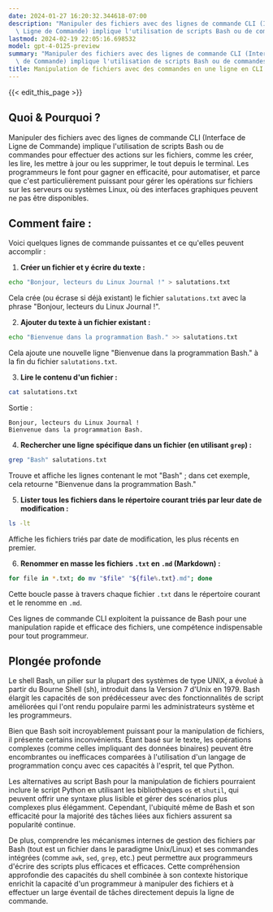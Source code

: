 ```yaml
---
date: 2024-01-27 16:20:32.344618-07:00
description: "Manipuler des fichiers avec des lignes de commande CLI (Interface de\
  \ Ligne de Commande) implique l'utilisation de scripts Bash ou de commandes pour\u2026"
lastmod: 2024-02-19 22:05:16.698532
model: gpt-4-0125-preview
summary: "Manipuler des fichiers avec des lignes de commande CLI (Interface de Ligne\
  \ de Commande) implique l'utilisation de scripts Bash ou de commandes pour\u2026"
title: Manipulation de fichiers avec des commandes en une ligne en CLI
---
```


{{< edit_this_page >}}

## Quoi & Pourquoi ?

Manipuler des fichiers avec des lignes de commande CLI (Interface de Ligne de Commande) implique l'utilisation de scripts Bash ou de commandes pour effectuer des actions sur les fichiers, comme les créer, les lire, les mettre à jour ou les supprimer, le tout depuis le terminal. Les programmeurs le font pour gagner en efficacité, pour automatiser, et parce que c'est particulièrement puissant pour gérer les opérations sur fichiers sur les serveurs ou systèmes Linux, où des interfaces graphiques peuvent ne pas être disponibles.

## Comment faire :

Voici quelques lignes de commande puissantes et ce qu'elles peuvent accomplir :

1. **Créer un fichier et y écrire du texte :**
```Bash
echo "Bonjour, lecteurs du Linux Journal !" > salutations.txt
```
Cela crée (ou écrase si déjà existant) le fichier `salutations.txt` avec la phrase "Bonjour, lecteurs du Linux Journal !".

2. **Ajouter du texte à un fichier existant :** 
```Bash
echo "Bienvenue dans la programmation Bash." >> salutations.txt
```
Cela ajoute une nouvelle ligne "Bienvenue dans la programmation Bash." à la fin du fichier `salutations.txt`.

3. **Lire le contenu d'un fichier :**
```Bash
cat salutations.txt
```
Sortie :
```
Bonjour, lecteurs du Linux Journal !
Bienvenue dans la programmation Bash.
```

4. **Rechercher une ligne spécifique dans un fichier (en utilisant `grep`) :**
```Bash
grep "Bash" salutations.txt
```
Trouve et affiche les lignes contenant le mot "Bash" ; dans cet exemple, cela retourne "Bienvenue dans la programmation Bash."

5. **Lister tous les fichiers dans le répertoire courant triés par leur date de modification :**
```Bash
ls -lt
```
Affiche les fichiers triés par date de modification, les plus récents en premier.

6. **Renommer en masse les fichiers `.txt` en `.md` (Markdown) :**
```Bash
for file in *.txt; do mv "$file" "${file%.txt}.md"; done
```
Cette boucle passe à travers chaque fichier `.txt` dans le répertoire courant et le renomme en `.md`.

Ces lignes de commande CLI exploitent la puissance de Bash pour une manipulation rapide et efficace des fichiers, une compétence indispensable pour tout programmeur.

## Plongée profonde

Le shell Bash, un pilier sur la plupart des systèmes de type UNIX, a évolué à partir du Bourne Shell (sh), introduit dans la Version 7 d'Unix en 1979. Bash élargit les capacités de son prédécesseur avec des fonctionnalités de script améliorées qui l'ont rendu populaire parmi les administrateurs système et les programmeurs.

Bien que Bash soit incroyablement puissant pour la manipulation de fichiers, il présente certains inconvénients. Étant basé sur le texte, les opérations complexes (comme celles impliquant des données binaires) peuvent être encombrantes ou inefficaces comparées à l'utilisation d'un langage de programmation conçu avec ces capacités à l'esprit, tel que Python.

Les alternatives au script Bash pour la manipulation de fichiers pourraient inclure le script Python en utilisant les bibliothèques `os` et `shutil`, qui peuvent offrir une syntaxe plus lisible et gérer des scénarios plus complexes plus élégamment. Cependant, l'ubiquité même de Bash et son efficacité pour la majorité des tâches liées aux fichiers assurent sa popularité continue.

De plus, comprendre les mécanismes internes de gestion des fichiers par Bash (tout est un fichier dans le paradigme Unix/Linux) et ses commandes intégrées (comme `awk`, `sed`, `grep`, etc.) peut permettre aux programmeurs d'écrire des scripts plus efficaces et efficaces. Cette compréhension approfondie des capacités du shell combinée à son contexte historique enrichit la capacité d'un programmeur à manipuler des fichiers et à effectuer un large éventail de tâches directement depuis la ligne de commande.
